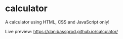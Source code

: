 # calculator

A calculator using HTML, CSS and JavaScript only!

Live preview: https://danibassprod.github.io/calculator/
